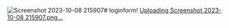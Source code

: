 ![Screenshot 2023-10-08 215907](https://github.com/ummalfajeela/loginform/assets/139146671/7400492e-148c-4feb-b5ae-5973976e3b68)# loginform!
[Uploading Screenshot 2023-10-08 215907.png…]()

